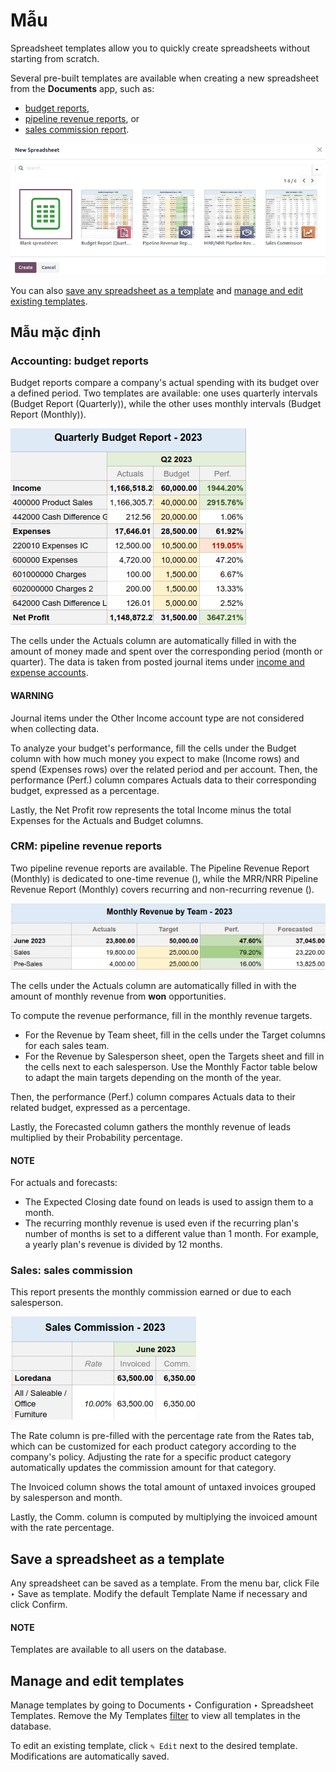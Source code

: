 # Mẫu

Spreadsheet templates allow you to quickly create spreadsheets without starting from scratch.

Several pre-built templates are available when creating a new spreadsheet from the **Documents**
app, such as:

- [budget reports](#templates-budget-reports),
- [pipeline revenue reports](#templates-pipeline-reports), or
- [sales commission report](#templates-sales-commission).

![View of all the default templates](templates/report-templates.png)

You can also [save any spreadsheet as a template](#templates-save) and [manage and edit
existing templates](#templates-manage).

## Mẫu mặc định

<a id="templates-budget-reports"></a>

### Accounting: budget reports

Budget reports compare a company's actual spending with its budget over a defined period. Two
templates are available: one uses quarterly intervals (Budget Report (Quarterly)), while
the other uses monthly intervals (Budget Report (Monthly)).

![Extract of a budget report](templates/budget-report.png)

The cells under the Actuals column are automatically filled in with the amount of money
made and spent over the corresponding period (month or quarter). The data is taken from posted
journal items under [income and expense accounts](../../finance/accounting/get_started/chart_of_accounts.md#chart-of-account-type).

#### WARNING
Journal items under the Other Income account type are not considered when collecting
data.

To analyze your budget's performance, fill the cells under the Budget column with how
much money you expect to make (Income rows) and spend (Expenses rows) over
the related period and per account. Then, the performance (Perf.) column compares
Actuals data to their corresponding budget, expressed as a percentage.

Lastly, the Net Profit row represents the total Income minus the total
Expenses for the Actuals and Budget columns.

<a id="templates-pipeline-reports"></a>

### CRM: pipeline revenue reports

Two pipeline revenue reports are available. The Pipeline Revenue Report (Monthly) is
dedicated to one-time revenue (), while the MRR/NRR
Pipeline Revenue Report (Monthly) covers recurring and non-recurring revenue ().

![Extract of a pipeline revenue report](templates/pipeline-revenue.png)

The cells under the Actuals column are automatically filled in with the amount of
monthly revenue from **won** opportunities.

To compute the revenue performance, fill in the monthly revenue targets.

- For the Revenue by Team sheet, fill in the cells under the Target columns
  for each sales team.
- For the Revenue by Salesperson sheet, open the Targets sheet and fill in
  the cells next to each salesperson. Use the Monthly Factor table below to adapt the
  main targets depending on the month of the year.

Then, the performance (Perf.) column compares Actuals data to their related
budget, expressed as a percentage.

Lastly, the Forecasted column gathers the monthly revenue of leads multiplied by their
Probability percentage.

#### NOTE
For actuals and forecasts:

- The Expected Closing date found on leads is used to assign them to a month.
- The recurring monthly revenue is used even if the recurring plan's number of months is set to
  a different value than 1 month. For example, a yearly plan's revenue is divided by 12 months.

<a id="templates-sales-commission"></a>

### Sales: sales commission

This report presents the monthly commission earned or due to each salesperson.

![Extract of a sales commission report](templates/sales-commission.png)

The Rate column is pre-filled with the percentage rate from the Rates tab,
which can be customized for each product category according to the company's policy. Adjusting the
rate for a specific product category automatically updates the commission amount for that category.

The Invoiced column shows the total amount of untaxed invoices grouped by salesperson
and month.

Lastly, the Comm. column is computed by multiplying the invoiced amount with the rate
percentage.

<a id="templates-save"></a>

## Save a spreadsheet as a template

Any spreadsheet can be saved as a template. From the menu bar, click File ‣ Save
as template. Modify the default Template Name if necessary and click
Confirm.

#### NOTE
Templates are available to all users on the database.

<a id="templates-manage"></a>

## Manage and edit templates

Manage templates by going to Documents ‣ Configuration ‣ Spreadsheet Templates.
Remove the My Templates [filter](../../essentials/search.md#search-preconfigured-filters) to view all
templates in the database.

To edit an existing template, click `✎ Edit` next to the desired template. Modifications are
automatically saved.
